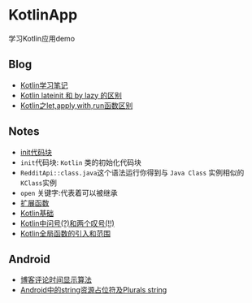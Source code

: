 # KotlinApp
学习Kotlin应用demo

## Blog
- [Kotlin学习笔记](http://blog.csdn.net/u011486491/article/details/54089937)
- [Kotlin lateinit 和 by lazy 的区别](http://blog.csdn.net/Sherlbon/article/details/72769843)
- [Kotlin之let,apply,with,run函数区别](http://blog.csdn.net/guijiaoba/article/details/54615036)

## Notes
- [init代码块](http://blog.csdn.net/hp910315/article/details/50845465)
- `init`代码块: `Kotlin` 类的初始化代码块
- `RedditApi::class.java`这个语法运行你得到与 `Java Class` 实例相似的 `KClass`实例
- `open` 关键字:代表着可以被继承
- [扩展函数](http://blog.csdn.net/jhj_24/article/details/54290644)
- [Kotlin基础](http://blog.csdn.net/to_yan/article/details/51881818)
- [ Kotlin中问号(?)和两个叹号(!!)](https://blog.csdn.net/android_gjw/article/details/78436707)
- [Kotlin全局函数的引入和范围](https://blog.csdn.net/zhuhai__yizhi/article/details/78182828)

## Android
- [博客评论时间显示算法](https://blog.csdn.net/liuyinghui523/article/details/51480858)
- [Android中的string资源占位符及Plurals string](https://blog.csdn.net/Gaugamela/article/details/54694982)